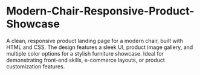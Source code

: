 # Modern-Chair-Responsive-Product-Showcase
A clean, responsive product landing page for a modern chair, built with HTML and CSS. The design features a sleek UI, product image gallery, and multiple color options for a stylish furniture showcase. Ideal for demonstrating front-end skills, e-commerce layouts, or product customization features.
